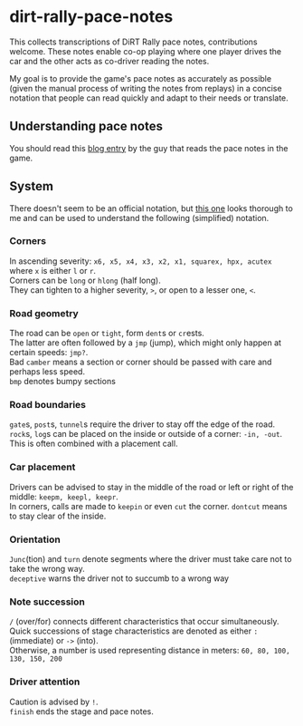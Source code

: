 # dirt-rally-pace-notes

This collects transcriptions of DiRT Rally pace notes, contributions welcome. These notes enable co-op playing where one player drives the car and the other acts as co-driver reading the notes.

My goal is to provide the game's pace notes as accurately as possible (given the manual process of writing the notes from replays) in a concise notation that people can read quickly and adapt to their needs or translate. 

## Understanding pace notes
You should read this [blog entry](http://blog.codemasters.com/dirt/04/co-driver-calls-explained/) by the guy that reads the pace notes in the game.

## System

There doesn't seem to be an official notation, but [this one](http://www.automobilemag.com/news/a-beginners-guide-to-rally-pace-notes/) looks thorough to me and can be used to understand the following (simplified) notation.

### Corners
In ascending severity: ``x6, x5, x4, x3, x2, x1, squarex, hpx, acutex`` where ``x`` is either ``l`` or ``r``.  
Corners can be ``long`` or ``hlong`` (half long).  
They can tighten to a higher severity, ``>``, or open to a lesser one, ``<``.

### Road geometry
The road can be ``open`` or ``tight``, form ``dent``s or ``cr``ests.  
The latter are often followed by a ``jmp`` (jump), which might only happen at certain speeds: ``jmp?``.  
Bad ``camber`` means a section or corner should be passed with care and perhaps less speed.  
``bmp`` denotes bumpy sections

### Road boundaries
``gate``s, ``post``s, ``tunnel``s require the driver to stay off the edge of the road.   
``rock``s, ``log``s can be placed on the inside or outside of a corner: ``-in, -out``. This is often combined with a placement call.

### Car placement
Drivers can be advised to stay in the middle of the road or left or right of the middle: ``keepm, keepl, keepr``.  
In corners, calls are made to ``keepin`` or even ``cut`` the corner. ``dontcut`` means to stay clear of the inside. 

### Orientation
``Junc``(tion) and ``turn`` denote segments where the driver must take care not to take the wrong way.  
``deceptive`` warns the driver not to succumb to a wrong way

### Note succession
``/`` (over/for) connects different characteristics that occur simultaneously.  
Quick successions of stage characteristics are denoted as either ``:`` (immediate) or ``->`` (into).  
Otherwise, a number is used representing distance in meters: ``60, 80, 100, 130, 150, 200``

### Driver attention
Caution is advised by ``!``.  
``finish`` ends the stage and pace notes.



